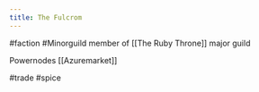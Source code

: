 ---title: The Fulcrom---
#faction #Minorguild
member of [[The Ruby Throne]] major guild

Powernodes
[[Azuremarket]]

#trade
#spice
